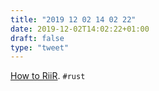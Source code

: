 ```yaml
---
title: "2019 12 02 14 02 22"
date: 2019-12-02T14:02:22+01:00
draft: false
type: "tweet"
---
```

[How to RiiR](http://adventures.michaelfbryan.com/posts/how-to-riir/index.html). `#rust`
